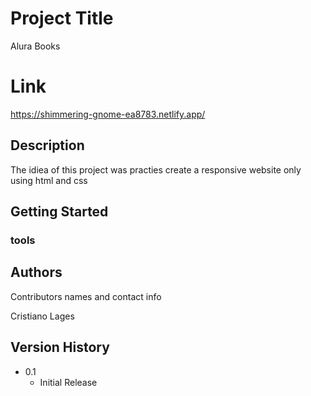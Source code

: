 # Project Title

Alura Books



# Link
https://shimmering-gnome-ea8783.netlify.app/

## Description

The idiea of this project was practies create a responsive website only using html and css

## Getting Started

### tools



## Authors

Contributors names and contact info

Cristiano Lages

## Version History


* 0.1
    * Initial Release



